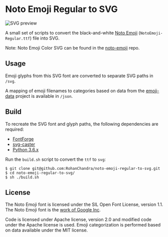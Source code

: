 # Noto Emoji Regular to SVG

![SVG preview](https://user-images.githubusercontent.com/816965/27758160-8a788232-5e51-11e7-9d6e-ca8995e11587.png)

A small set of scripts to convert the black-and-white [Noto Emoji](https://www.google.com/get/noto/#emoji-zsye) (`NotoEmoji-Regular.ttf`) file into SVG.

Note: Noto Emoji Color SVG can be found in the [noto-emoji](https://github.com/googlei18n/noto-emoji/tree/master/svg) repo.

## Usage

Emoji glyphs from this SVG font are converted to separate SVG paths in `/svg`.

A mapping of emoji filenames to categories based on data from the [emoji-data](https://github.com/iamcal/emoji-data) project is available in `/json`.

## Build

To recreate the SVG font and glyph paths, the following dependencies are required:
* [FontForge](https://fontforge.github.io/en-US/)
* [svg-caster](https://github.com/icons8/svg-caster)
* [Python 3.6.x](https://www.python.org/)

Run the `build.sh` script to convert the `ttf` to `svg`:

```
$ git clone git@github.com:RohanChandra/noto-emoji-regular-to-svg.git
$ cd noto-emoji-regular-to-svg/
$ sh ./build.sh
```

## License

The Noto Emoji font is licensed under the SIL Open Font License, version 1.1. The Noto Emoji font is the [work of Google Inc](https://github.com/googlei18n/noto-emoji/blob/master/AUTHORS).

Code is licensed under Apache license, version 2.0 and modified code under the Apache license is used. Emoji categorization is performed based on data available under the MIT license.
